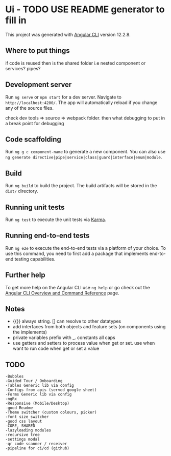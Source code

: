 # Ui - TODO USE README generator to fill in



This project was generated with [Angular CLI](https://github.com/angular/angular-cli) version 12.2.8.

## Where to put things

if code is reused then is the shared folder i.e nested component or services? pipes?

## Development server

Run `ng serve` or `npm start` for a dev server. Navigate to `http://localhost:4200/`. The app will automatically reload if you change any of the source files.

check dev tools => source => webpack folder. then what debugging to put in a break point for debugging

## Code scaffolding

Run `ng g c component-name` to generate a new component. You can also use `ng generate directive|pipe|service|class|guard|interface|enum|module`.

## Build

Run `ng build` to build the project. The build artifacts will be stored in the `dist/` directory.

## Running unit tests

Run `ng test` to execute the unit tests via [Karma](https://karma-runner.github.io).

## Running end-to-end tests

Run `ng e2e` to execute the end-to-end tests via a platform of your choice. To use this command, you need to first add a package that implements end-to-end testing capabilities.

## Further help

To get more help on the Angular CLI use `ng help` or go check out the [Angular CLI Overview and Command Reference](https://angular.io/cli) page.

## Notes

  - {{}} always string. [] can resolve to other datatypes
  - add interfaces from both objects and feature sets (on components using the implements)
  - private variables prefix with _. constants all caps
  - use getters and setters to process value when get or set. use when want to run code when get or set a value   
## TODO

    -Bubbles
    -Guided Tour / Onboarding
    -Tables Generic lib via config
    -Configs from apis (served google sheet)
    -Forms Generic lib via config
    -ngRx
    -Responsive (Mobile/Desktop)
    -good Readme
    -Theme switcher (custom colours, picker)
    -font size switcher
    -good css layout 
    -CORE, SHARED
    -lazyloading modules
    -recursive tree
    -settings modal
    -qr code scanner / receiver
    -pipeline for ci/cd (github)
